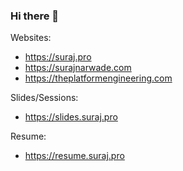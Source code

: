 ### Hi there 👋

<!--
**surajnarwade/surajnarwade** is a ✨ _special_ ✨ repository because its `README.md` (this file) appears on your GitHub profile.

Here are some ideas to get you started:
-->

Websites:

* https://suraj.pro
* https://surajnarwade.com
* https://theplatformengineering.com

Slides/Sessions:

* https://slides.suraj.pro


Resume:

* https://resume.suraj.pro


<!--

- 🔭 I’m currently working on ...
- 🌱 I’m currently learning ...
- 👯 I’m looking to collaborate on ...
- 🤔 I’m looking for help with ...
- 💬 Ask me about ...
- 📫 How to reach me: ...
- 😄 Pronouns: ...
- ⚡ Fun fact: ...

-->

